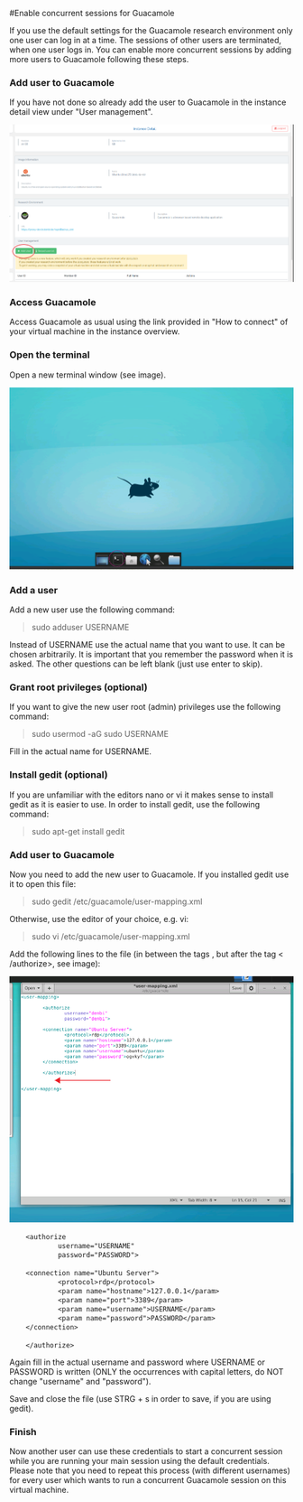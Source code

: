 #Enable concurrent sessions for Guacamole 

If you use the default settings for the Guacamole research environment only one user can 
log in at a time. The sessions of other users are terminated, when one user logs in. You can enable more concurrent sessions
by adding more users to Guacamole following these steps.

### Add user to Guacamole
If you have not done so already add the user to Guacamole in the instance detail view
under "User management".

![terminal](./img/guacamole/adduser.png)


### Access Guacamole
Access Guacamole as usual using the link provided in "How to connect" of your virtual 
machine in the instance overview.

### Open the terminal
Open a new terminal window (see image).

![terminal](./img/guacamole/guacamole_terminal.png)

### Add a user
Add a new user use the following command:

> sudo adduser USERNAME

Instead of USERNAME use the actual name that you want to use. It can be chosen arbitrarily.
It is important that you remember the password when it is asked. The other questions can be
left blank (just use enter to skip).

### Grant root privileges (optional)
If you want to give the new user root (admin) privileges use the following command:

> sudo usermod -aG sudo USERNAME

Fill in the actual name for USERNAME.

### Install gedit (optional)
If you are unfamiliar with the editors nano or vi it makes sense to install gedit as 
it is easier to use. In order to install gedit, use the following command:

> sudo apt-get install gedit

### Add user to Guacamole
Now you need to add the new user to Guacamole. If you installed gedit use it to open this file:

> sudo gedit /etc/guacamole/user-mapping.xml

Otherwise, use the editor of your choice, e.g. vi:

> sudo vi /etc/guacamole/user-mapping.xml

Add the following lines to the file (in between the tags <user-mapping>, but after the tag < /authorize>, see image):

![terminal](./img/guacamole/file_position.png)

        <authorize
                username="USERNAME"
                password="PASSWORD">

        <connection name="Ubuntu Server">
                <protocol>rdp</protocol>
                <param name="hostname">127.0.0.1</param>
                <param name="port">3389</param>
                <param name="username">USERNAME</param>
                <param name="password">PASSWORD</param>
        </connection>

        </authorize>

Again fill in the actual username and password where USERNAME or PASSWORD is written (ONLY the 
occurrences with capital letters, do NOT change "username" and "password").

Save and close the file (use STRG + s in order to save, if you are using gedit).

###  Finish
Now another user can use these credentials to start a concurrent session while you are running your 
main session using the default credentials. Please note that you need to repeat this process (with different usernames) for every
user which wants to run a concurrent Guacamole session on this virtual machine.

